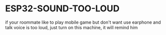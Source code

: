 # ESP32-SOUND-TOO-LOUD
if your roommate like to play mobile game but don't want use earphone and talk voice is too loud, just turn on this machine, it will remind him

